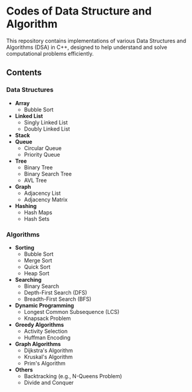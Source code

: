 # Codes of Data Structure and Algorithm

This repository contains implementations of various Data Structures and Algorithms (DSA) in C++, designed to help understand and solve computational problems efficiently.

## Contents

### Data Structures
- **Array**
  - Bubble Sort 
- **Linked List**
  - Singly Linked List
  - Doubly Linked List
- **Stack**
- **Queue**
  - Circular Queue
  - Priority Queue
- **Tree**
  - Binary Tree
  - Binary Search Tree
  - AVL Tree
- **Graph**
  - Adjacency List
  - Adjacency Matrix
- **Hashing**
  - Hash Maps
  - Hash Sets

### Algorithms
- **Sorting**
  - Bubble Sort
  - Merge Sort
  - Quick Sort
  - Heap Sort
- **Searching**
  - Binary Search
  - Depth-First Search (DFS)
  - Breadth-First Search (BFS)
- **Dynamic Programming**
  - Longest Common Subsequence (LCS)
  - Knapsack Problem
- **Greedy Algorithms**
  - Activity Selection
  - Huffman Encoding
- **Graph Algorithms**
  - Dijkstra's Algorithm
  - Kruskal's Algorithm
  - Prim's Algorithm
- **Others**
  - Backtracking (e.g., N-Queens Problem)
  - Divide and Conquer

